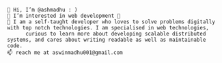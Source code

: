 
    👋 Hi, I’m @ashmadhu : )
    👀 I’m interested in web development 🥳
    🌱 I am a self-taught developer who loves to solve problems digitally with top notch technologies. I am specialised in web technologies, 
          curious to learn more about developing scalable distributed systems, and cares about writing readable as well as maintainable code.
    📫 reach me at aswinmadhu001@gmail.com



